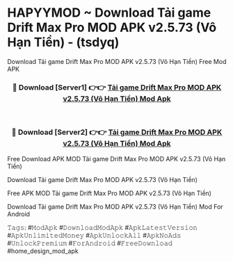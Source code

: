 # HAPYYMOD ~ Download Tải game Drift Max Pro MOD APK v2.5.73 (Vô Hạn Tiền) - (tsdyq)
Download Tải game Drift Max Pro MOD APK v2.5.73 (Vô Hạn Tiền) Free Mod APK

<div align="center">
<h3>🔴 Download [Server1] 👉👉 <a href="https://apk-comot.site?title=Tải_game_Drift_Max_Pro_MOD_APK_v2.5.73_(Vô_Hạn_Tiền)">Tải game Drift Max Pro MOD APK v2.5.73 (Vô Hạn Tiền) Mod Apk</a></h3><br>

<h3>🔴 Download [Server2] 👉👉 <a href="https://apk-comot.site?title=Tải_game_Drift_Max_Pro_MOD_APK_v2.5.73_(Vô_Hạn_Tiền)">Tải game Drift Max Pro MOD APK v2.5.73 (Vô Hạn Tiền) Mod Apk</a></h3>
</div>


Free Download APK MOD Tải game Drift Max Pro MOD APK v2.5.73 (Vô Hạn Tiền)

Download Tải game Drift Max Pro MOD APK v2.5.73 (Vô Hạn Tiền) 

Free APK MOD Tải game Drift Max Pro MOD APK v2.5.73 (Vô Hạn Tiền) 

Download Tải game Drift Max Pro MOD APK v2.5.73 (Vô Hạn Tiền) Mod For Android

𝚃𝚊𝚐𝚜: #𝙼𝚘𝚍𝙰𝚙𝚔 #𝙳𝚘𝚠𝚗𝚕𝚘𝚊𝚍𝙼𝚘𝚍𝙰𝚙𝚔 #𝙰𝚙𝚔𝙻𝚊𝚝𝚎𝚜𝚝𝚅𝚎𝚛𝚜𝚒𝚘𝚗 #𝙰𝚙𝚔𝚄𝚗𝚕𝚒𝚖𝚒𝚝𝚎𝚍𝙼𝚘𝚗𝚎𝚢 #𝙰𝚙𝚔𝚄𝚗𝚕𝚘𝚌𝚔𝙰𝚕𝚕 #𝙰𝚙𝚔𝙽𝚘𝙰𝚍𝚜 #𝚄𝚗𝚕𝚘𝚌𝚔𝙿𝚛𝚎𝚖𝚒𝚞𝚖 #𝙵𝚘𝚛𝙰𝚗𝚍𝚛𝚘𝚒𝚍 #𝙵𝚛𝚎𝚎𝙳𝚘𝚠𝚗𝚕𝚘𝚊𝚍 #home_design_mod_apk
